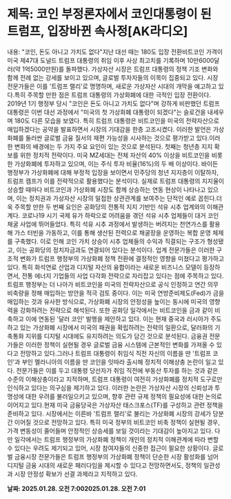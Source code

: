 # **제목: 코인 부정론자에서 코인대통령이 된 트럼프, 입장바뀐 속사정[AK라디오]**

  내용: "코인, 돈도 아니고 가치도 없다"지난 대선 때는 180도 입장 전환비트코인 가격이 미국 제47대 도널드 트럼프 대통령의 취임 이후 사상 최고치를 기록하며 10만6000달러(약 1억5000만원)를 돌파했다. 가상자산 시장은 트럼프 대통령의 정책 기조 변화와 함께 전례 없는 강세를 보이고 있으며, 글로벌 투자자들의 이목이 집중되고 있다. 시장 전문가들은 이를 '트럼프 랠리'로 명명하며, 새로운 가상자산 시대의 개막을 예고하고 있다.특히 주목할 만한 점은 트럼프 대통령의 가상화폐에 대한 극적인 입장 전환이다. 2019년 1기 행정부 당시 "코인은 돈도 아니고 가치도 없다"며 강하게 비판했던 트럼프 대통령은 이번 대선 과정에서 "미국의 첫 가상화폐 대통령이 되겠다"는 슬로건을 내세우며 180도 다른 모습을 보였다. 특히 트럼프 대통령은 비트코인을 미국의 전략자산으로 매입하겠다는 공약을 발표하면서 시장의 기대감을 한층 고조시켰다. 이러한 발언은 가상화폐를 둘러싼 글로벌 금융 질서의 재편 가능성을 시사하는 것으로 평가받고 있다.이러한 변화의 배경에는 두 가지 주요 요인이 있는 것으로 분석된다. 첫째는 청년층 지지 확보를 위한 정치적 전략이다. 미국 MZ세대는 전체 자산의 40% 이상을 비트코인을 비롯한 가상화폐에 투자하고 있으며, 이는 주식 투자 비율(16%)의 두 배 이상이다. 바이든 행정부가 가상화폐에 대해 부정적 입장을 보이면서 민주당의 청년 지지층이 이탈하자, 트럼프 캠프가 이를 전략적으로 활용했다는 분석이다. 실제로 트럼프 대통령의 지지율이 상승할 때마다 비트코인과 가상화폐 시장도 함께 상승하는 연동 현상이 나타나고 있으며, 이는 정치권과 가상자산 시장의 밀접한 상관관계를 보여주는 단적인 예로 꼽힌다.더욱 주목할 만한 두 번째 요인은 공화당의 전통적 지지 기반인 석유 시추 업계와의 이해관계다. 코로나19 시기 국제 유가 하락으로 어려움을 겪던 석유 시추 업체들이 대거 코인 채굴 사업에 뛰어들었다. 특히 석유 시추 과정에서 발생하는 버려지는 천연가스를 활용해 가스 터빈을 가동하고, 이를 통해 생산된 전력으로 채굴장을 운영하는 복합 운영 체제를 구축했다. 이로 인해 코인 가치 상승이 시추 업체들의 수익과 직결되는 구조가 형성됐고, 이는 공화당의 정치자금과도 연결되어 있다는 분석이다. 업계 전문가들은 이러한 구조적 변화가 트럼프 행정부의 가상화폐 정책 전환에 결정적인 영향을 미쳤다고 평가하고 있다. 특히 화석연료 산업과 디지털 자산의 융합이라는 새로운 비즈니스 모델이 등장하면서, 전통 에너지 기업들의 사업 다각화 전략으로 자리잡고 있다는 점에 주목하고 있다.트럼프 행정부는 더 나아가 비트코인을 미국의 전략자산으로 공식 인정하고 연간 의무 비축량을 정해 매입하는 방안을 적극 검토 중이다. 이는 미국 연방준비제도(Fed)가 금을 매입하는 것과 유사한 방식으로, 가상화폐 시장의 안정성을 높이는 동시에 미국의 영향력을 강화하려는 전략으로 해석된다. 또한 공화당 일각에서는 비트코인을 금과 같이 비축하고 이에 연동된 '달러 코인' 발행을 제안하고 있다. 이는 현재 중국과 러시아가 주도하고 있는 가상화폐 시장에서 미국의 패권을 확립하려는 전략의 일환으로, 달러화의 기축통화 지위를 디지털 시대에도 유지하려는 의도가 담긴 것으로 분석된다. 금융권 전문가들은 이러한 정책이 실현될 경우 글로벌 금융 시스템에 근본적인 변화를 가져올 수 있다고 전망하고 있다.그러나 트럼프 대통령이 취임식 직전 자신의 이름을 딴 '트럼프 코인'과 부인 멜라니아의 이름을 딴 코인을 잇따라 출시해 정치적 이해상충 논란이 일고 있다. 전문가들은 이를 두고 대통령 당선자가 취임 직전에 부동산 투자를 하는 것과 같은 수준의 이해상충이라고 지적하며, 트럼프 대통령이 여전히 가상화폐를 정치적 도구로만 인식하고 있다는 의구심을 제기하고 있다. 이러한 논란은 가상자산 시장의 신뢰성과 투명성에 대한 우려를 불러일으키고 있으며, 향후 관련 규제 정책의 필요성에 대한 논의로 이어지고 있다.현재 미국 금융당국은 가상자산 태스크포스(TF)를 구성하고 관련 정책을 준비하고 있다. 시장에서는 이른바 '트럼프 랠리'로 불리는 가상화폐 시장의 강세가 당분간 이어질 것으로 전망하고 있다. 특히 미국 정부의 비트코인 비축 정책이 실현될 경우, 가격 변동성이 줄어들며 안정적인 상승세를 보일 것이라는 기대감이 높아지고 있다. 다만 일각에서는 트럼프 행정부의 가상화폐 정책이 개인의 정치적 이해관계에 따라 변할 수 있다는 우려도 제기되고 있어, 시장 참여자들의 신중한 접근이 필요한 상황이다. 글로벌 금융시장 전문가들은 트럼프 행정부의 가상화폐 정책이 단순한 시장 활성화를 넘어 디지털 금융 시대의 새로운 패러다임을 제시할 수 있다고 전망하면서도, 정책의 일관성과 시장 안정성 확보가 선결 과제라고 지적하고 있다.

  **날짜: 2025.01.28. 오전 7:002025.01.28. 오전 7:01**